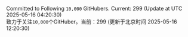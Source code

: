 Committed to Following `10,000` GitHubers. Current: <!-- FOLLOWING_COUNT -->299<!-- FOLLOWING_COUNT --> (Update at UTC <!-- LAST_UPDATED -->2025-05-16 04:20:30<!-- LAST_UPDATED -->)<br>
致力于关注`10,000`个GitHuber。当前：<!-- FOLLOWING_COUNT -->299<!-- FOLLOWING_COUNT --> (更新于北京时间 <!-- LAST_UPDATED_CST -->2025-05-16 12:20:30<!-- LAST_UPDATED_CST -->)
